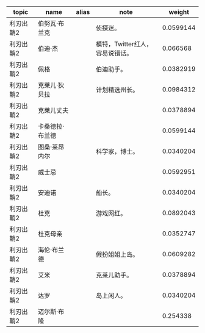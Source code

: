 | topic | name | alias | note | weight |
| ----- | ---- | ----- | ---- | ------ |
| 利刃出鞘2 | 伯努瓦·布兰克 | | 侦探迷。 | 0.0599144 |
| 利刃出鞘2 | 伯迪·杰 | | 模特，Twitter红人，容易说错话。 | 0.066568 |
| 利刃出鞘2 | 佩格 | | 伯迪助手。 | 0.0382919 |
| 利刃出鞘2 | 克莱儿·狄贝拉 | | 计划精选州长。 | 0.0984312 |
| 利刃出鞘2 | 克莱儿丈夫 | |  | 0.0378894 |
| 利刃出鞘2 | 卡桑德拉·布兰德 | |  | 0.0599144 |
| 利刃出鞘2 | 图桑·莱昂内尔 | | 科学家，博士。 | 0.0340204 |
| 利刃出鞘2 | 威士忌 | |  | 0.0592951 |
| 利刃出鞘2 | 安迪诺 | | 船长。 | 0.0340204 |
| 利刃出鞘2 | 杜克 | | 游戏网红。 | 0.0892043 |
| 利刃出鞘2 | 杜克母亲 | |  | 0.0352747 |
| 利刃出鞘2 | 海伦·布兰德 | | 假扮姐姐上岛。 | 0.0609282 |
| 利刃出鞘2 | 艾米 | | 克莱儿助手。 | 0.0378894 |
| 利刃出鞘2 | 达罗 | | 岛上闲人。 | 0.0340204 |
| 利刃出鞘2 | 迈尔斯·布隆 | |  | 0.254338 |
